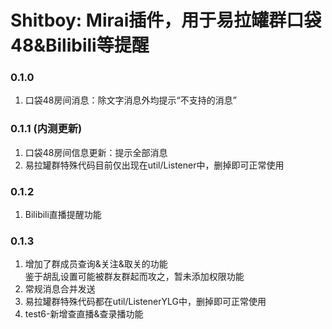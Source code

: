 # Shitboy: Mirai插件，用于易拉罐群口袋48&Bilibili等提醒

### 0.1.0

1. 口袋48房间消息：除文字消息外均提示“不支持的消息”

### 0.1.1 (内测更新)

1. 口袋48房间信息更新：提示全部消息
2. 易拉罐群特殊代码目前仅出现在util/Listener中，删掉即可正常使用

### 0.1.2

1. Bilibili直播提醒功能

### 0.1.3

1. 增加了群成员查询&关注&取关的功能<br>鉴于胡乱设置可能被群友群起而攻之，暂未添加权限功能
2. 常规消息合并发送
3. 易拉罐群特殊代码都在util/ListenerYLG中，删掉即可正常使用
4. test6-新增查直播&查录播功能